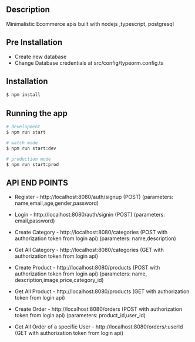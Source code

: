 
## Description

Minimalistic Ecommerce apis built with nodejs ,typescript, postgresql

## Pre Installation
 - Create new database
 - Change Database credentials at src/config/typeorm.config.ts

## Installation

```bash
$ npm install
```

## Running the app

```bash
# development
$ npm run start

# watch mode
$ npm run start:dev

# production mode
$ npm run start:prod
```

## API END POINTS

 - Register -  http://localhost:8080/auth/signup (POST) (parameters: name,email,age,gender,password)
 - Login -  http://localhost:8080/auth/signin (POST) (parameters: email,password)

 - Create Category - http://localhost:8080/categories (POST with authorization token from login api) (parameters: name,description)
 - Get All Category - http://localhost:8080/categories (GET with authorization token from login api)


 - Create Product - http://localhost:8080/products (POST with authorization token from login api) (parameters: name, description,image,price,category_id)
 - Get All Product - http://localhost:8080/products (GET with authorization token from login api)

 - Create Order - http://localhost:8080/orders (POST with authorization token from login api) (parameters: product_id,user_id)
 - Get All Order of a specific User - http://localhost:8080/orders/:userId (GET with authorization token from login api)




